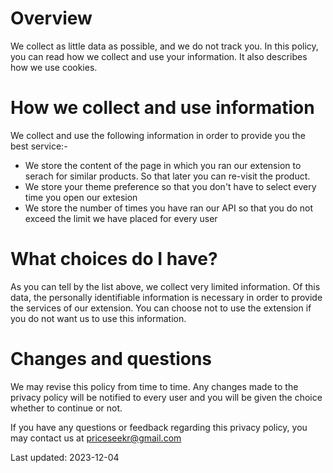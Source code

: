 # Overview

We collect as little data as possible, and we do not track you. In this policy, you can read how we collect and use your information. It also describes how we use cookies.


# How we collect and use information

We collect and use the following information in order to provide you the best service:-

- We store the content of the page in which you ran our extension to serach for similar products. So that later you can re-visit the product.
- We store your theme preference so that you don't have to select every time you open our extesion
- We store the number of times you have ran our API so that you do not exceed the limit we have placed for every user


# What choices do I have?

As you can tell by the list above, we collect very limited information. Of this data, the personally identifiable information is necessary in order to provide the services of our extension. You can choose not to use the extension if you do not want us to use this information.


# Changes and questions

We may revise this policy from time to time. Any changes made to the privacy policy will be notified to every user and you will be given the choice whether to continue or not. 

If you have any questions or feedback regarding this privacy policy, you may contact us at priceseekr@gmail.com

Last updated: 2023-12-04